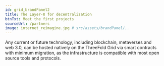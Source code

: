 ```yaml
---
id: grid_brandPanel2
title: The Layer-0 for decentralization
btnTxt: Meet the first projects 
sourceUrl: /partners
image: internet_reimagine.jpg # src/assets/brandPanel/..
---
```

Any current or future technology, including blockchain, metaverses and web 3.0, can be hosted natively on the ThreeFold Grid via smart contracts with minimum migration, as the infrastructure is compatible with most open source tools and protocols. 

